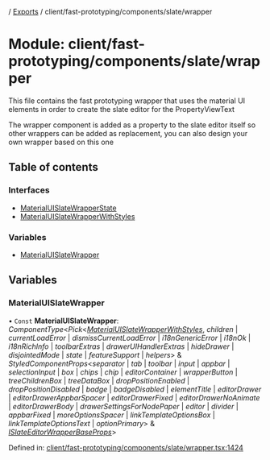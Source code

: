 [](../README.md) / [Exports](../modules.md) / client/fast-prototyping/components/slate/wrapper

# Module: client/fast-prototyping/components/slate/wrapper

This file contains the fast prototyping wrapper that uses the material UI elements
in order to create the slate editor for the PropertyViewText

The wrapper component is added as a property to the slate editor itself so other wrappers
can be added as replacement, you can also design your own wrapper based on this one

## Table of contents

### Interfaces

- [MaterialUISlateWrapperState](../interfaces/client_fast_prototyping_components_slate_wrapper.materialuislatewrapperstate.md)
- [MaterialUISlateWrapperWithStyles](../interfaces/client_fast_prototyping_components_slate_wrapper.materialuislatewrapperwithstyles.md)

### Variables

- [MaterialUISlateWrapper](client_fast_prototyping_components_slate_wrapper.md#materialuislatewrapper)

## Variables

### MaterialUISlateWrapper

• `Const` **MaterialUISlateWrapper**: *ComponentType*<*Pick*<[*MaterialUISlateWrapperWithStyles*](../interfaces/client_fast_prototyping_components_slate_wrapper.materialuislatewrapperwithstyles.md), *children* \| *currentLoadError* \| *dismissCurrentLoadError* \| *i18nGenericError* \| *i18nOk* \| *i18nRichInfo* \| *toolbarExtras* \| *drawerUIHandlerExtras* \| *hideDrawer* \| *disjointedMode* \| *state* \| *featureSupport* \| *helpers*\> & *StyledComponentProps*<*separator* \| *tab* \| *toolbar* \| *input* \| *appbar* \| *selectionInput* \| *box* \| *chips* \| *chip* \| *editorContainer* \| *wrapperButton* \| *treeChildrenBox* \| *treeDataBox* \| *dropPositionEnabled* \| *dropPositionDisabled* \| *badge* \| *badgeDisabled* \| *elementTitle* \| *editorDrawer* \| *editorDrawerAppbarSpacer* \| *editorDrawerFixed* \| *editorDrawerNoAnimate* \| *editorDrawerBody* \| *drawerSettingsForNodePaper* \| *editor* \| *divider* \| *appbarFixed* \| *moreOptionsSpacer* \| *linkTemplateOptionsBox* \| *linkTemplateOptionsText* \| *optionPrimary*\> & [*ISlateEditorWrapperBaseProps*](../interfaces/client_fast_prototyping_components_slate.islateeditorwrapperbaseprops.md)\>

Defined in: [client/fast-prototyping/components/slate/wrapper.tsx:1424](https://github.com/onzag/itemize/blob/55e63f2c/client/fast-prototyping/components/slate/wrapper.tsx#L1424)
